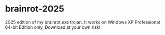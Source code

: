 # brainrot-2025
2025 edition of my brainrot.exe trojan. It works on Windows XP Professional 64-bit Edition only. Download at your own risk!
